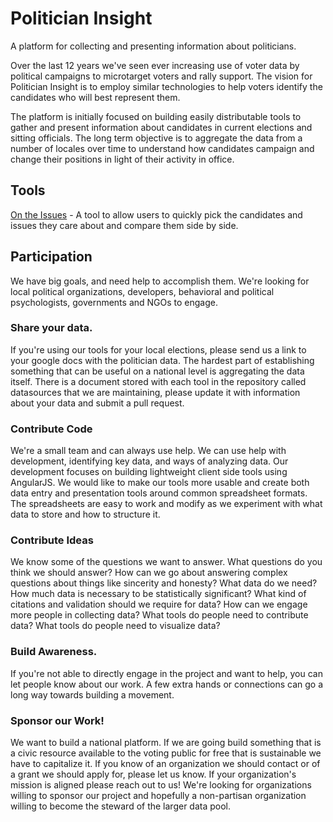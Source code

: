 Politician Insight
==================

A platform for collecting and presenting information about politicians.

Over the last 12 years we've seen ever increasing use of voter data by political campaigns to microtarget voters and rally support. The vision for Politician Insight is to employ similar technologies to help voters identify the candidates who will best represent them. 

The platform is initially focused on building easily distributable tools to gather and present information about candidates in current elections and sitting officials. The long term objective is to aggregate the data from a number of locales over time to understand how candidates campaign and change their positions in light of their activity in office. 

## Tools
[On the Issues](OnTheIssues) - A tool to allow users to quickly pick the candidates and issues they care about and compare them side by side. 

## Participation
We have big goals, and need help to accomplish them. We're looking for local political organizations, developers, behavioral and political psychologists, governments and NGOs to engage. 

### Share your data.
If you're using our tools for your local elections, please send us a link to your google docs with the politician data. The hardest part of establishing something that can be useful on a national level is aggregating the data itself. There is a document stored with each tool in the repository called datasources that we are maintaining, please update it with information about your data and submit a pull request. 

### Contribute Code 
We're a small team and can always use help. We can use help with development, identifying key data, and ways of analyzing data. Our development focuses on building lightweight client side tools using AngularJS. We would like to make our tools more usable and create both data entry and presentation tools around common spreadsheet formats. The spreadsheets are easy to work and modify as we experiment with what data to store and how to structure it.  

### Contribute Ideas
We know some of the questions we want to answer. What questions do you think we should answer? How can we go about answering complex questions about things like sincerity and honesty? What data do we need? How much data is necessary to be statistically significant? What kind of citations and validation should we require for data? How can we engage more people in collecting data? What tools do people need to contribute data? What tools do people need to visualize data? 

### Build Awareness.
If you're not able to directly engage in the project and want to help, you can let people know about our work. A few extra hands or connections can go a long way towards building a movement. 

### Sponsor our Work!
We want to build a national platform. If we are going build something that is a civic resource available to the voting public for free that is sustainable we have to capitalize it. If you know of an organization we should contact or of a grant we should apply for, please let us know. If your organization's mission is aligned please reach out to us! We're looking for organizations willing to sponsor our project and hopefully a non-partisan organization willing to become the steward of the larger data pool. 
